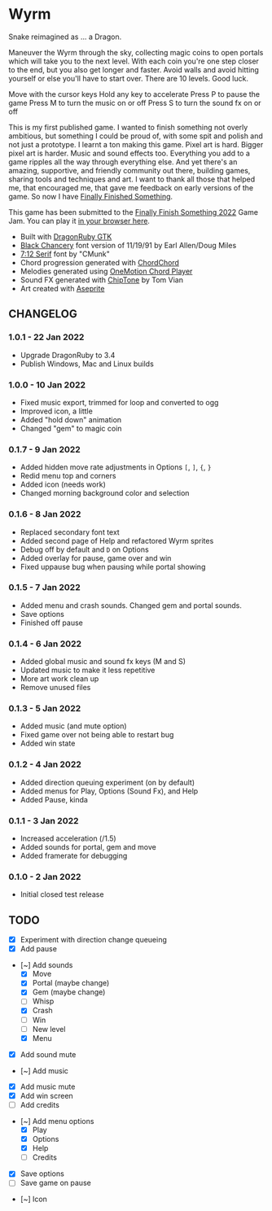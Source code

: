 # Wyrm

Snake reimagined as ... a Dragon. 

Maneuver the Wyrm through the sky, collecting magic coins to open portals which will take you to the next level. With each coin you're one step closer to the end, but you also get longer and faster. Avoid walls and avoid hitting yourself or else you'll have to start over. There are 10 levels. Good luck.

Move with the cursor keys
Hold any key to accelerate
Press P to pause the game
Press M to turn the music on or off
Press S to turn the sound fx on or off

This is my first published game. I wanted to finish something not overly ambitious, but something I could be proud of, with some spit and polish and not just a prototype. I learnt a ton making this game. Pixel art is hard. Bigger pixel art is harder. Music and sound effects too. Everything you add to a game ripples all the way through everything else. And yet there's an amazing, supportive, and friendly community out there, building games, sharing tools and techniques and art. I want to thank all those that helped me, that encouraged me, that gave me feedback on early versions of the game. So now I have [Finally Finished Something](https://itch.io/jam/finally-finish-something-2022/rate/1339405).

This game has been submitted to the [Finally Finish Something 2022](https://itch.io/jam/finally-finish-something-2022) Game Jam. You can play it [in your browser here](https://fascinationworks.itch.io/wyrm).

* Built with [DragonRuby GTK](https://dragonruby.itch.io/dragonruby-gtk)
* [Black Chancery](https://www.1001fonts.com/blackchancery-font.html) font version of 11/19/91 by Earl Allen/Doug Miles
* [7:12 Serif](https://www.1001fonts.com/7-12-serif-font.html) font by "CMunk"
* Chord progression generated with [ChordChord](https://chordchord.com/)
* Melodies generated using [OneMotion Chord Player](https://www.onemotion.com/chord-player/)
* Sound FX generated with [ChipTone](https://sfbgames.itch.io/chiptone) by Tom Vian
* Art created with [Aseprite](https://www.aseprite.org/)

## CHANGELOG

### 1.0.1 - 22 Jan 2022

* Upgrade DragonRuby to 3.4
* Publish Windows, Mac and Linux builds

### 1.0.0 - 10 Jan 2022

* Fixed music export, trimmed for loop and converted to ogg
* Improved icon, a little
* Added "hold down" animation
* Changed "gem" to magic coin


### 0.1.7 - 9 Jan 2022

* Added hidden move rate adjustments in Options `[`, `]`, `{`, `}` 
* Redid menu top and corners
* Added icon (needs work)
* Changed morning background color and selection

### 0.1.6 - 8 Jan 2022

* Replaced secondary font text
* Added second page of Help and refactored Wyrm sprites
* Debug off by default and `D` on Options
* Added overlay for pause, game over and win
* Fixed uppause bug when pausing while portal showing

### 0.1.5 - 7 Jan 2022

* Added menu and crash sounds. Changed gem and portal sounds.
* Save options
* Finished off pause

### 0.1.4 - 6 Jan 2022

* Added global music and sound fx keys (M and S)
* Updated music to make it less repetitive
* More art work clean up
* Remove unused files

### 0.1.3 - 5 Jan 2022

* Added music (and mute option)
* Fixed game over not being able to restart bug 
* Added win state

### 0.1.2 - 4 Jan 2022

* Added direction queuing experiment (on by default)
* Added menus for Play, Options (Sound Fx), and Help
* Added Pause, kinda

### 0.1.1 - 3 Jan 2022

* Increased acceleration (/1.5)
* Added sounds for portal, gem and move
* Added framerate for debugging

### 0.1.0 - 2 Jan 2022

* Initial closed test release


## TODO

- [x] Experiment with direction change queueing
- [x] Add pause
- [~] Add sounds
  - [x] Move
  - [x] Portal (maybe change)
  - [x] Gem (maybe change)
  - [ ] Whisp
  - [x] Crash
  - [ ] Win
  - [ ] New level
  - [x] Menu
- [x] Add sound mute
- [~] Add music
- [x] Add music mute
- [x] Add win screen
- [ ] Add credits
- [~] Add menu options
	- [x] Play
	- [x] Options
	- [x] Help
	- [ ] Credits
- [x] Save options
- [ ] Save game on pause
- [~] Icon